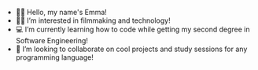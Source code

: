 - 🤘🏻 Hello, my name's Emma!
- 📲🎥 I’m interested in filmmaking and technology!
- 💻 I’m currently learning how to  code while getting my second degree in Software Engineering!
- 🔋 I’m looking to collaborate on cool projects and study sessions for any programming language!

<!---
cinemma/cinemma is a ✨ special ✨ repository because its `README.md` (this file) appears on your GitHub profile.
You can click the Preview link to take a look at your changes.
--->
